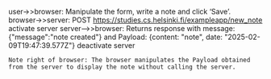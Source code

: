 
user->>browser: Manipulate the form, write a note and click ‘Save’.
    browser->>server: POST https://studies.cs.helsinki.fi/exampleapp/new_note
    activate server
    server-->>browser: Returns response with message: {"message":"note created"} and Payload: {content: "note", date: "2025-02-09T19:47:39.577Z"}
    deactivate server
    
    Note right of browser: The browser manipulates the Payload obtained from the server to display the note without calling the server.
